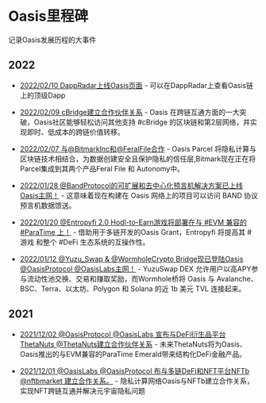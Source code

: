 # Oasis里程碑

记录Oasis发展历程的大事件

## 2022

- [2022/02/10 DappRadar上线Oasis页面](https://twitter.com/OasisNetwork_CN/status/1491629826540654600) - 可以在DappRadar上查看Oasis链上的顶级Dapp

- [2022/02/09 cBridge建立合作伙伴关系](https://twitter.com/OasisNetwork_CN/status/1491240515760984064) - Oasis 在跨链互通方面的一大突破，Oasis社区能够轻松访问其他支持 #cBridge 的区块链和第2层网络，并实现即时、低成本的跨链价值转移。

- [2022/02/07 与@BitmarkInc和@FeralFile合作](https://twitter.com/OasisNetwork_CN/status/1490700223223517189) - Oasis Parcel 将隐私计算与区块链技术相结合，为数据创建安全且保护隐私的信任层,Bitmark现在正在将 Parcel集成到其两个产品Feral File 和 Autonomy中。

- [2022/01/28 @BandProtocol的可扩展和去中心化预言机解决方案已上线Oasis主网！](https://twitter.com/OasisNetwork_CN/status/1487037217742622726) - 这意味着现在构建在 Oasis 网络上的项目可以访问 BAND 协议预言机数据馈送。

- [2022/01/20 @Entropyfi 2.0 Hodl-to-Earn游戏将部署在与 #EVM 兼容的 #ParaTime 上！](https://twitter.com/OasisNetwork_CN/status/1484130762643308548) - 借助用于多链开发的Oasis Grant，Entropyfi 将提高其 #游戏 和整个 #DeFi 生态系统的互操作性。

- [2022/01/12 @Yuzu_Swap & @WormholeCrypto Bridge现已登陆Oasis @OasisProtocol @OasisLabs主网！](https://twitter.com/OasisNetwork_CN/status/1482307503308566533) - YuzuSwap DEX 允许用户以高APY参与流动性池交换、交易和赚取奖励，而Wormhole桥将 Oasis 与 Avalanche、BSC、Terra、以太坊、Polygon 和 Solana 的近 1b 美元 TVL 连接起来。

## 2021

- [2021/12/02 @OasisProtocol @OasisLabs 宣布与DeFi衍生品平台ThetaNuts @ThetaNuts建立合作伙伴关系](https://twitter.com/OasisNetwork_CN/status/1469216249993658380) - 未来ThetaNuts将为Oasis、Oasis推出的与EVM兼容的ParaTime Emerald带来结构化DeFi金融产品。

- [2021/12/01 @OasisLabs @OasisProtocol 布与多链DeFi和NFT平台NFTb @nftbmarket 建立合作关系。](https://twitter.com/OasisNetwork_CN/status/1466356099917832198) - 隐私计算网络Oasis与NFTb建立合作关系，实现NFT跨链互通并解决元宇宙隐私问题
